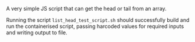 A very simple JS script that can get the head or tail from an array. 

Running the script `list_head_test_script.sh` should successfully build and run the containerised script, passing harcoded values for required inputs and writing output to file. 